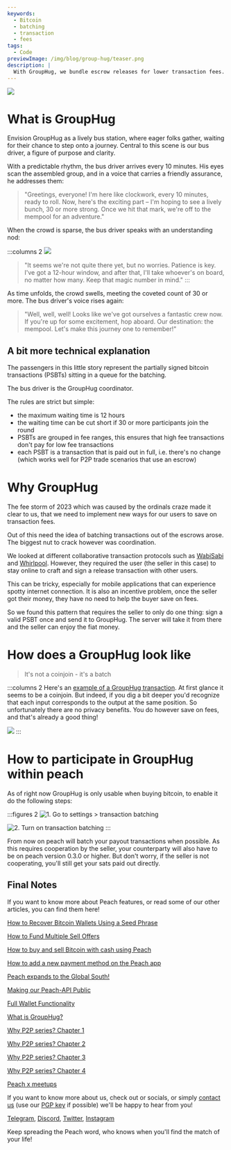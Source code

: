 ```yaml
---
keywords:
  - Bitcoin
  - batching
  - transaction
  - fees
tags:
  - Code
previewImage: /img/blog/group-hug/teaser.png
description: |
  With GroupHug, we bundle escrow releases for lower transaction fees. Opt in, wait a tad, save more. You're in control, switch anytime.
---
```

![](/img/blog/group-hug/header-banner.png)

# What is GroupHug

Envision GroupHug as a lively bus station, where eager folks gather, waiting for their chance to step onto a journey. Central to this scene is our bus driver, a figure of purpose and clarity.

With a predictable rhythm, the bus driver arrives every 10 minutes. His eyes scan the assembled group, and in a voice that carries a friendly assurance, he addresses them:

> "Greetings, everyone! I'm here like clockwork, every 10 minutes, ready to roll. Now, here's the exciting part – I'm hoping to see a lively bunch, 30 or more strong. Once we hit that mark, we're off to the mempool for an adventure."


When the crowd is sparse, the bus driver speaks with an understanding nod:

:::columns 2
![](/img/blog/group-hug/like-clockwork.png)

> "It seems we're not quite there yet, but no worries. Patience is key. I've got a 12-hour window, and after that, I'll take whoever's on board, no matter how many. Keep that magic number in mind."
:::

As time unfolds, the crowd swells, meeting the coveted count of 30 or more. The bus driver's voice rises again:

> "Well, well, well! Looks like we've got ourselves a fantastic crew now. If you're up for some excitement, hop aboard. Our destination: the mempool. Let's make this journey one to remember!"



## A bit more technical explanation

The passengers in this little story represent the partially signed bitcoin transactions (PSBTs) sitting in a queue for the batching.

The bus driver is the GroupHug coordinator.

The rules are strict but simple:
- the maximum waiting time is 12 hours
- the waiting time can be cut short if 30 or more participants join the round
- PSBTs are grouped in fee ranges, this ensures that high fee transactions don't pay for low fee transactions
- each PSBT is a transaction that is paid out in full, i.e. there's no change (which works well for P2P trade scenarios that use an escrow)

# Why GroupHug
The fee storm of 2023 which was caused by the ordinals craze made it clear to us, that we need to implement new ways for our users to save on transaction fees.

Out of this need the idea of batching transactions out of the escrows arose. The biggest nut to crack however was coordination.

We looked at different collaborative transaction protocols such as [WabiSabi](https://github.com/zkSNACKs/WabiSabi/blob/master/explainer.md?ref=blog.wasabiwallet.io) and [Whirlpool](https://www.samouraiwallet.com/whirlpool). However, they required the user (the seller in this case) to stay online to craft and sign a release transaction with other users.

This can be tricky, especially for mobile applications that can experience spotty internet connection. It is also an incentive problem, once the seller got their money, they have no need to help the buyer save on fees.

So we found this pattern that requires the seller to only do one thing:  sign a valid PSBT once and send it to GroupHug. The server will take it from there and the seller can enjoy the fiat money.

# How does a GroupHug look like

> It's not a coinjoin - it's a batch


:::columns 2
Here's an [example of a GroupHug transaction](https://mempool.space/testnet/tx/ebe6d49e0bb65bb040306c03094bb68dfddf7986c142c37a5510fa218e15576c). At first glance it seems to be a coinjoin. But indeed, if you dig a bit deeper you'd recognize that each input corresponds to the output at the same position. So unfortunately there are no privacy benefits.
You do however save on fees, and that's already a good thing!

![](/img/blog/group-hug/group-hug-transaction.png)
:::





# How to participate in GroupHug within peach

As of right now GroupHug is only usable when buying bitcoin, to enable it do the following steps:

:::figures 2
![1. Go to  `settings > transaction batching`](/img/blog/group-hug/settings.png)

![2. Turn on `transaction batching`](/img/blog/group-hug/transaction-batching-settings.png)
:::

From now on peach will batch your payout transactions when possible. As this requires cooperation by the seller, your counterparty will also have to be on peach version 0.3.0 or higher.
But don't worry, if the seller is not cooperating, you'll still get your sats paid out directly.


## Final Notes

If you want to know more about Peach features, or read some of our other articles, you can find them here!

[How to Recover Bitcoin Wallets Using a Seed Phrase](https://peachbitcoin.com/blog/how-to-restore-peach-wallet/ )

[How to Fund Multiple Sell Offers](https://peachbitcoin.com/blog/funding-multiple-sell-offers/ )

[How to buy and sell Bitcoin with cash using Peach](https://peachbitcoin.com/blog/how-to-buy-and-sell-bitcoin-with-cash-using-peach/ )

[How to add a new payment method on the Peach app](https://peachbitcoin.com/blog/how-to-add-a-payment-method/ )

[Peach expands to the Global South!](https://peachbitcoin.com/blog/peach-expands-to-the-global-south/ )

[Making our Peach-API Public](https://peachbitcoin.com/blog/making-our-peach-api-public/ )

[Full Wallet Functionality](https://peachbitcoin.com/blog/full-wallet-functionality/ )

[What is GroupHug?](https://peachbitcoin.com/blog/group-hug/ )

[Why P2P series? Chapter 1](https://peachbitcoin.com/blog/why-p2p-chapter-1/ )

[Why P2P series? Chapter 2](https://peachbitcoin.com/blog/why-p2p-chapter-2/ )

[Why P2P series? Chapter 3](https://peachbitcoin.com/blog/why-p2p-chapter-3-circular-economies/ )

[Why P2P series? Chapter 4](https://peachbitcoin.com/blog/why-p2p-chapter-4-chains-of-trust/ )

[Peach x meetups](https://peachbitcoin.com/blog/peach-for-meetups/ )



If you want to know more about us, check out or socials, or simply [contact us](mailto:hello@peachbitcoin.com) (use our [PGP key](https://keys.openpgp.org/vks/v1/by-fingerprint/48339A19645E2E53488E0E5479E1B270FACD1BD2) if possible) we'll be happy to hear from you!

[Telegram](https://t.me/+GkOW1J-ixBBkZWRk), [Discord](https://discord.gg/ypeHz3SW54), [Twitter](https://twitter.com/peachbitcoin), [Instagram](https://instagram.com/peachbitcoin)

Keep spreading the Peach word, who knows when you'll find the match of your life!
